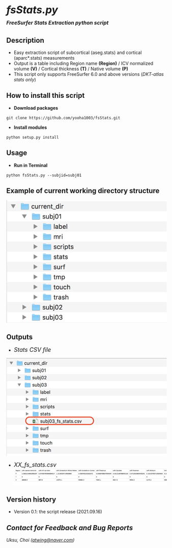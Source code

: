 # <font size=6><br>_**fsStats.py</br></font> <font size=3>FreeSurfer Stats Extraction python script**_</font>


## Description
+ Easy extraction script of subcortical (aseg.stats) and cortical (aparc*.stats) measurements
+ Output is a table including Region name <b>(Region)</b> / ICV normalized volume <b>(V)</b> / Cortical thickness <b>(T)</b> / Native volume <b>(P)</b>
+ This script only supports FreeSurfer 6.0 and above versions (_DKT-atlas stats only_)


## How to install this script
+ <b>Download packages</b>
```
git clone https://github.com/yooha1003/fsStats.git
```
+ <b>Install modules</b>
```
python setup.py install
```

## Usage
+ <b>Run in Terminal</b>
```
python fsStats.py --subjid=subj01
```

## Example of current working directory structure
![](assets/README-39750900.png)

## Outputs
* <font size=4>_Stats CSV file_</font>

![](assets/README-f3e760f7.png)

* <font size=4>_XX_fs_stats.csv_</font>
![](assets/README-aa8c7c4f.png)

## Version history
+ Version 0.1: the script release (2021.09.16)

## _Contact for Feedback and Bug Reports_
_Uksu, Choi (qtwing@naver.com)_
